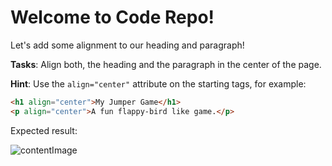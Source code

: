 # Welcome to Code Repo!

Let's add some alignment to our heading and paragraph!

**Tasks**: Align both, the heading and the paragraph in the center of the page.

**Hint**: Use the `align="center"` attribute on the starting tags, for example:
```html
<h1 align="center">My Jumper Game</h1>
<p align="center">A fun flappy-bird like game.</p>
```

Expected result:

![contentImage](https://api.sololearn.com/DownloadFile?id=4702)